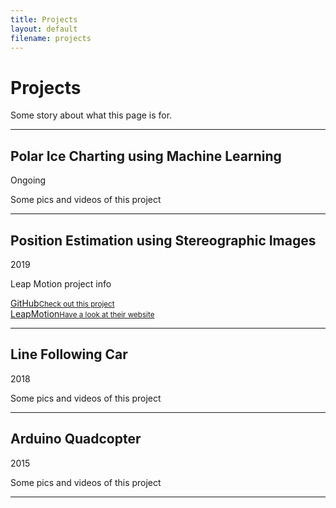 ```yaml
---
title: Projects
layout: default
filename: projects
--- 
```


<h1>Projects</h1>

<p>
  Some story about what this page is for.
</p>

<hr>
<h2>Polar Ice Charting using Machine Learning</h2>
<p class="subtitle">Ongoing</p>
<p>
  Some pics and videos of this project
</p>

<hr>
<h2>Position Estimation using Stereographic Images</h2>
<p class="subtitle">2019</p>
<p>
  Leap Motion project info
</p>
<div class="linkbox">
  <div class="innerleft">
    <a href="https://github.com/Jonathan-Oehley/EEE4114F_Project" target="_blank">GitHub<small>Check out this project</small></a>
  </div>
  <div class="innerright">
    <a href="https://www.leapmotion.com" target="_blank">LeapMotion<small>Have a look at their website</small></a>
  </div>
</div>


<hr>
<h2>Line Following Car</h2>
<p class="subtitle">2018</p>
<p>
  Some pics and videos of this project
</p>

<hr>
<h2>Arduino Quadcopter</h2>
<p class="subtitle">2015</p>
<p>
  Some pics and videos of this project
</p>

<hr>
